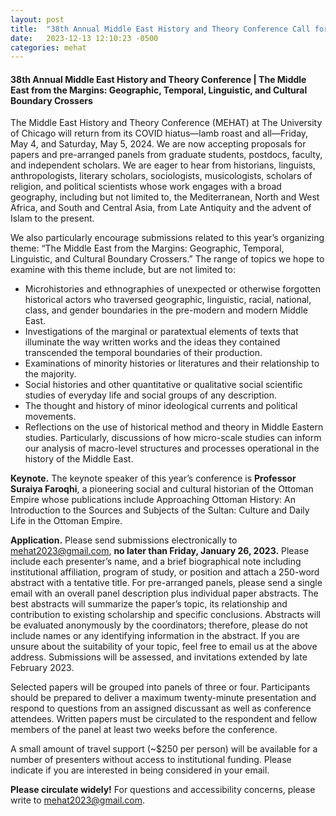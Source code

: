 ```yaml
---
layout: post
title:  "38th Annual Middle East History and Theory Conference Call for Papers"
date:   2023-12-13 12:10:23 -0500
categories: mehat
---
```


<h4>38th Annual Middle East History and Theory Conference | The Middle East from the Margins: Geographic, Temporal, Linguistic, and Cultural Boundary Crossers</h4> 

The Middle East History and Theory Conference (MEHAT) at The University of Chicago will return from its COVID hiatus—lamb roast and all—Friday, May 4, and Saturday, May 5, 2024. We are now accepting proposals for papers and pre-arranged panels from graduate students, postdocs, faculty, and independent scholars. We are eager to hear from historians, linguists, anthropologists, literary scholars, sociologists, musicologists, scholars of religion, and political scientists whose work engages with a broad geography, including but not limited to, the Mediterranean, North and West Africa, and South and Central Asia, from Late Antiquity and the advent of Islam to the present. 

We also particularly encourage submissions related to this year’s organizing theme: “The Middle East from the Margins: Geographic, Temporal, Linguistic, and Cultural Boundary Crossers.” The range of topics we hope to examine with this theme include, but are not limited to:
<ul>
    <li>Microhistories and ethnographies of unexpected or otherwise forgotten historical actors who traversed geographic, linguistic, racial, national, class, and gender boundaries in the pre-modern and modern Middle East.</li> 
    <li>Investigations of the marginal or paratextual elements of texts that illuminate the way written works and the ideas they contained transcended the temporal boundaries of their production.</li>
    <li>Examinations of minority histories or literatures and their relationship to the majority.</li>
    <li>Social histories and other quantitative or qualitative social scientific studies of everyday life and social groups of any description.</li> 
    <li>The thought and history of minor ideological currents and political movements.</li>
    <li>Reflections on the use of historical method and theory in Middle Eastern studies. Particularly, discussions of how micro-scale studies can inform our analysis of macro-level structures and processes operational in the history of the Middle East.</li>
</ul>

<b>Keynote.</b> The keynote speaker of this year’s conference is <b>Professor Suraiya Faroqhi</b>, a pioneering social and cultural historian of the Ottoman Empire whose publications include Approaching Ottoman History: An Introduction to the Sources and Subjects of the Sultan: Culture and Daily Life in the Ottoman Empire. 

<b>Application.</b> Please send submissions electronically to <a href="mailto:mehat2023@gmail.com">mehat2023@gmail.com</a>, <b>no later than Friday, January 26, 2023.</b> Please include each presenter’s name, and a brief biographical note including institutional affiliation, program of study, or position and attach a 250-word abstract with a tentative title. For pre-arranged panels, please send a single email with an overall panel description plus individual paper abstracts. The best abstracts will summarize the paper’s topic, its relationship and contribution to existing scholarship and specific conclusions. Abstracts will be evaluated anonymously by the coordinators; therefore, please do not include names or any identifying information in the abstract. If you are unsure about the suitability of your topic, feel free to email us at the above address. Submissions will be assessed, and invitations extended by late February 2023.

Selected papers will be grouped into panels of three or four. Participants should be prepared to deliver a maximum twenty-minute presentation and respond to questions from an assigned discussant as well as conference attendees. Written papers must be circulated to the respondent and fellow members of the panel at least two weeks before the conference. 

A small amount of travel support (~$250 per person) will be available for a number of presenters without access to institutional funding. Please indicate if you are interested in being considered in your email. 

<b>Please circulate widely!</b> For questions and accessibility concerns, please write to <a href="mailto:mehat2023@gmail.com">mehat2023@gmail.com</a>. 
